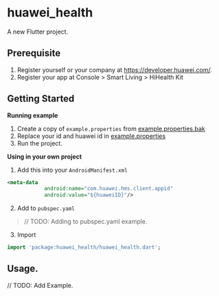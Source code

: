 # huawei_health

A new Flutter project.

## Prerequisite

1. Register yourself or your company at https://developer.huawei.com/.
2. Register your app at Console > Smart Living > HiHealth Kit

## Getting Started

**Running example**
1. Create a copy of `example.properties` from [example.properties.bak](example/android/example.properties.bak)
2. Replace your id and huawei id in [example.properties](example/android/example.properties)
3. Run the project.

**Using in your own project**
1. Add this into your `AndroidManifest.xml`
```xml
<meta-data
            android:name="com.huawei.hms.client.appid"
            android:value="${huaweiID}"/>
```
2. Add to `pubspec.yaml`

> // TODO: Adding to pubspec.yaml example.

3. Import
```dart
import 'package:huawei_health/huawei_health.dart';
```

## Usage.

// TODO: Add Example.
